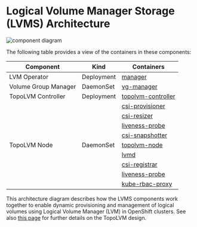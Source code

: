 # Logical Volume Manager Storage (LVMS) Architecture

![component diagram](http://www.plantuml.com/plantuml/png/VLDDIyD04BtlhnZgHGyzA8gGWxHDn8jLQBKUf8SbcQR1pSwIdHH4_Eysss087VOwxoDltcHdddN3RMsKSZh_qYN2v7cpN4DAjIEBblq4VXJ0vt4AhmuRpTHi-q5gMi_Om6MwogwsS37Fikl5JGTkoBGrmbD3hOEbjaVZVzK92v2W71DUgC0rQswzG7qZHrsib2mtP4pun33kj5lrEzxiRB5HL7_qNzpExn_lGXGggrmRE346hFCSzm7JwOEO1nB8q1dwzb55Y1hdYfN6DTAD4lZGdEzHvilNII1jK3DwK6eKEQY4dWQ1jWNK8Qi7qzCE9vfIyafICuEXETG5v6HtLGcxoc34vEoqIG_xFWAK0GWXULzPS4J6ouvYGKAfKMtypqxWtHMQGpDnRkIwAzmPpDa3xn5yq2WrGrjqR_mF)

The following table provides a view of the containers in these components:

| Component            | Kind       | Containers                                                                                          |
|----------------------|------------|-----------------------------------------------------------------------------------------------------|
| LVM Operator         | Deployment | [manager](lvm-operator-manager.md)                                                                  |
| Volume Group Manager | DaemonSet  | [vg-manager](vg-manager.md)                                                                         |
| TopoLVM Controller   | Deployment | [topolvm-controller](https://github.com/topolvm/topolvm/blob/main/docs/topolvm-controller.md)       |
|                      |            | [csi-provisioner](https://github.com/kubernetes-csi/external-provisioner/blob/master/doc/design.md) |
|                      |            | [csi-resizer](https://github.com/kubernetes-csi/external-resizer#csi-resizer)                       |
|                      |            | [liveness-probe](https://github.com/kubernetes-csi/livenessprobe#liveness-probe)                    |
|                      |            | [csi-snapshotter](https://github.com/kubernetes-csi/external-snapshotter#csi-snapshotter)           |
| TopoLVM Node         | DaemonSet  | [topolvm-node](https://github.com/topolvm/topolvm/blob/main/docs/topolvm-node.md)                   |
|                      |            | [lvmd](https://github.com/topolvm/topolvm/blob/main/docs/lvmd.md)                                   |
|                      |            | [csi-registrar](https://github.com/kubernetes-csi/node-driver-registrar#node-driver-registrar)      |
|                      |            | [liveness-probe](https://github.com/kubernetes-csi/livenessprobe#liveness-probe)                    |
|                      |            | [kube-rbac-proxy](https://github.com/brancz/kube-rbac-proxy#kube-rbac-proxy)                        |

This architecture diagram describes how the LVMS components work together to enable dynamic provisioning and management of logical volumes using Logical Volume Manager (LVM) in OpenShift clusters. See also [this page](https://github.com/topolvm/topolvm/blob/main/docs/design.md) for further details on the TopoLVM design.
